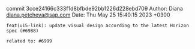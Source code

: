 commit 3cce24166c333f1d8bfbde92bb1226d228ebd709
Author: Diana <diana.petcheva@sap.com>
Date:   Thu May 25 15:40:15 2023 +0300

    feat(ui5-link): update visual design according to the latest Horizon spec (#6988)
    
    related to: #6999
